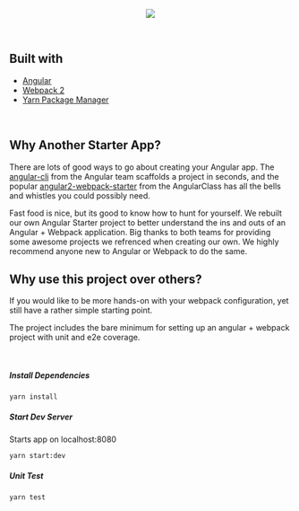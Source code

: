 <p align="center">
  <a href="http://thestartuplab.io" target="_blank">
    <img  src="http://res.cloudinary.com/dncekyetl/image/upload/v1485113050/logo-black_u3s3c5.png">
  </a>
  
</p>
&nbsp;


## Built with

* [Angular](https://angular.io/)
* [Webpack 2](https://webpack.js.org/)
* [Yarn Package Manager](https://yarnpkg.com/en/)

&nbsp;

## Why Another Starter App? 

There are lots of good ways to go about creating your Angular app. The [angular-cli](https://github.com/angular/angular-cli) from the Angular team scaffolds a project in seconds, and the 
popular [angular2-webpack-starter](https://github.com/AngularClass/angular2-webpack-starter)  from the AngularClass has all the bells and whistles you could possibly need. 

Fast food is nice, but its good to know how to hunt for yourself. We rebuilt our own Angular Starter project to better understand
the ins and outs of an Angular + Webpack application. Big thanks to both teams for providing some awesome projects we refrenced when creating our own.
We highly recommend anyone new to Angular or Webpack to do the same.

## Why use this project over others?

If you would like to be more hands-on with your webpack configuration, yet still have a rather simple starting point.

The project includes the bare minimum for setting up an angular + webpack project with unit and e2e coverage.


&nbsp;

##### Install Dependencies

``` 
yarn install
```

##### Start Dev Server

Starts app on localhost:8080

```
yarn start:dev
```

##### Unit Test

```
yarn test
```
